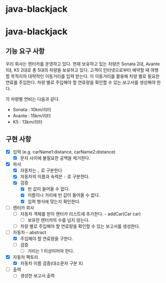 # java-blackjack

# java-blackjack

##  기능 요구 사항
우리 회사는 렌터카를 운영하고 있다.
현재 보유하고 있는 차량은 Sonata 2대, Avante 1대, K5 2대로 총 5대의 차량을 보유하고 있다.
고객이 인터넷으로부터 예약할 때 여행할 목적지의 대략적인 이동거리를 입력 받는다.
이 이동거리를 활용해 차량 별로 필요한 연료를 주입한다. 차량 별로 주입해야 할 연료량을 확인할 수 있는 보고서를 생성해야 한다.

각 차량별 연비는 다음과 같다.

* Sonata : 10km/리터
* Avante : 15km/리터
* K5 : 13km/리터


## 구현 사항
- [x] 입력 (e.g. carName1:distance, carName2:distance)
    - [x] 문자 사이에 불필요한 공백을 제거한다.

- [x] 파서
    - [x] 자동차는 `,` 로 구분한다
    - [x] 자동차의 이름과 속력은 `:` 로 구분한다.
    - [x] 검증
        - [x] 빈 값이 들어올 수 없다.
        - [x] 이름이나 거리에 빈 값이 들어올 수 없다.
        - [x] 입력 형식에 맞는지 확인한다. 

- [ ] 렌터카 회사
    - [ ] 자동차 객체를 받아 렌터카 리스트에 추가한다. - addCar(Car car)
        - [ ] 보유한 렌터카의 수를 넘지 않는다.
    - [ ] 차량 별로 주입해야 할 연료량을 확인할 수 있는 보고서를 생성한다.

- [ ] 자동차 - abstract
    - [x] 주입해야 할 연료량을 구한다.
    - [ ] 검증
        - [ ] 거리는 1 이상이어야 한다.

- [x] 자동차 팩토리
    - [x] 자동차 이름 검증(대소문자 구분 X)

- [ ] 출력
    - [ ] 생성한 보고서 출력